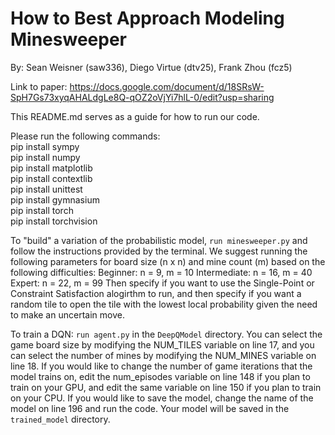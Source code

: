 # How to Best Approach Modeling Minesweeper

By: Sean Weisner (saw336), Diego Virtue (dtv25), Frank Zhou (fcz5)

Link to paper: https://docs.google.com/document/d/18SRsW-SpH7Gs73xyqAHALdgLe8Q-qOZ2oVjYi7hlL-0/edit?usp=sharing

This README.md serves as a guide for how to run our code. 

Please run the following commands: <br>
pip install sympy <br>
pip install numpy <br>
pip install matplotlib <br>
pip install contextlib <br>
pip install unittest <br>
pip install gymnasium <br>
pip install torch <br>
pip install torchvision <br>

To "build" a variation of the probabilistic model, `run minesweeper.py` and follow the instructions provided by the terminal.
We suggest running the following parameters for board size (n x n) and mine count (m) based on the following difficulties:
Beginner: n = 9, m = 10
Intermediate: n = 16, m = 40
Expert: n = 22, m = 99
Then specify if you want to use the Single-Point or Constraint Satisfaction alogirthm to run, and then specify if you want a random tile to open the tile with the lowest local probability given the need to make an uncertain move.  

To train a DQN: `run agent.py` in the `DeepQModel` directory. You can select the game board size by modifying the NUM_TILES variable on line 17, and you can select the number of mines by modifying the NUM_MINES variable on line 18. If you would like to change the number of game iterations that the model trains on, edit the num_episodes variable on line 148 if you plan to train on your GPU, and edit the same variable on line 150 if you plan to train on your CPU. If you would like to save the model, change the name of the model on line 196 and run the code. Your model will be saved in the `trained_model` directory.
